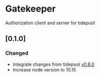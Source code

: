 # Gatekeeper
Authorization client and server for tidepool

## [0.1.0]

### Changed
- Integrate changes from tidepool [v0.8.0](https://github.com/tidepool-org/gatekeeper/releases/tag/v0.8.0)
- Increase node version to 10.15